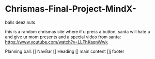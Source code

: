 # Chrismas-Final-Project-MindX-
balls deez nuts

this is a random chrismas site where if u press a button, santa will hate u and give ur mom presents and a special video from santa:
https://www.youtube.com/watch?v=LLFhKaqnWwk

Planning ball:
[] NavBar
[] Heading
[] main content
[]j footer

